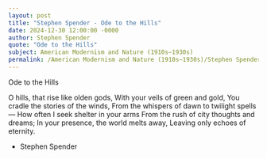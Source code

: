 ```yaml
---
layout: post
title: "Stephen Spender - Ode to the Hills"
date: 2024-12-30 12:00:00 -0000
author: Stephen Spender
quote: "Ode to the Hills"
subject: American Modernism and Nature (1910s–1930s)
permalink: /American Modernism and Nature (1910s–1930s)/Stephen Spender/Stephen Spender - Ode to the Hills
---
```


Ode to the Hills

O hills, that rise like olden gods,
With your veils of green and gold,
You cradle the stories of the winds,
From the whispers of dawn to twilight spells—
How often I seek shelter in your arms
From the rush of city thoughts and dreams;
In your presence, the world melts away,
Leaving only echoes of eternity.


- Stephen Spender
